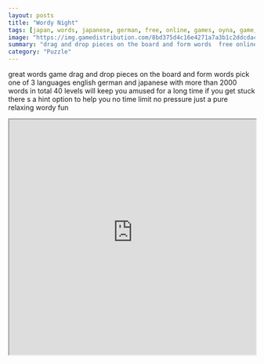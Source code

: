```yaml
---
layout: posts
title: "Wordy Night"
tags: [japan, words, japanese, german, free, online, games, oyna, game, free, games, play, play, games]
image: "https://img.gamedistribution.com/8bd375d4c16e4271a7a3b1c2ddcdacab-512x340.jpeg"
summary: "drag and drop pieces on the board and form words  free online games oyna game free games play play games"
category: "Puzzle"
---
```


great words game drag and drop pieces on the board and form words pick one of 3 languages english german and japanese with more than 2000 words in total 40 levels will keep you amused for a long time if you get stuck there s a hint option to help you no time limit no pressure just a pure relaxing wordy fun

<iframe width="100%" height="480px;" src="https://html5.gamedistribution.com/8bd375d4c16e4271a7a3b1c2ddcdacab/"></iframe>